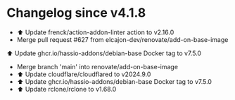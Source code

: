 # Changelog since v4.1.8
- ⬆️ Update frenck/action-addon-linter action to v2.16.0 
- Merge pull request #627 from elcajon-dev/renovate/add-on-base-image

⬆️ Update ghcr.io/hassio-addons/debian-base Docker tag to v7.5.0 
- Merge branch 'main' into renovate/add-on-base-image 
- ⬆️ Update cloudflare/cloudflared to v2024.9.0 
- ⬆️ Update ghcr.io/hassio-addons/debian-base Docker tag to v7.5.0 
- ⬆️ Update rclone/rclone to v1.68.0 
